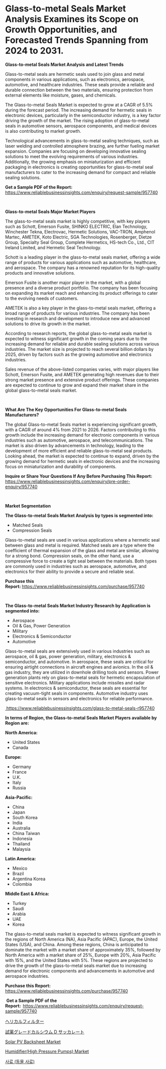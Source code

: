 <p><h1>Glass-to-metal Seals Market Analysis Examines its Scope on Growth Opportunities, and Forecasted Trends Spanning from 2024 to 2031.</h1></p><p><strong>Glass-to-metal Seals Market Analysis and Latest Trends</strong></p>
<p><p>Glass-to-metal seals are hermetic seals used to join glass and metal components in various applications, such as electronics, aerospace, automotive, and healthcare industries. These seals provide a reliable and durable connection between the two materials, ensuring protection from external elements like moisture, gases, and chemicals.</p><p>The Glass-to-metal Seals Market is expected to grow at a CAGR of 5.5% during the forecast period. The increasing demand for hermetic seals in electronic devices, particularly in the semiconductor industry, is a key factor driving the growth of the market. The rising adoption of glass-to-metal seals in automotive sensors, aerospace components, and medical devices is also contributing to market growth.</p><p>Technological advancements in glass-to-metal sealing techniques, such as laser welding and controlled atmosphere brazing, are further fueling market expansion. Companies are focusing on developing innovative sealing solutions to meet the evolving requirements of various industries. Additionally, the growing emphasis on miniaturization and efficient packaging in electronics is creating opportunities for glass-to-metal seal manufacturers to cater to the increasing demand for compact and reliable sealing solutions.</p></p>
<p><strong>Get a Sample PDF of the Report:&nbsp;</strong> <a href="https://www.reliablebusinessinsights.com/enquiry/request-sample/957740">https://www.reliablebusinessinsights.com/enquiry/request-sample/957740</a></p>
<p>&nbsp;</p>
<p><strong>Glass-to-metal Seals Major Market Players</strong></p>
<p><p>The glass-to-metal seals market is highly competitive, with key players such as Schott, Emerson Fusite, SHINKO ELECTRIC, Elan Technology, Winchester Tekna, Electrovac, Hermetic Solutions, VAC-TRON, Amphenol Martec, AMETEK, Koto Electric, SGA Technologies, Rosenberger, Dietze Group, Specialty Seal Group, Complete Hermetics, HS-tech Co., Ltd., CIT Ireland Limited, and Hermetic Seal Technology. </p><p>Schott is a leading player in the glass-to-metal seals market, offering a wide range of products for various applications such as automotive, healthcare, and aerospace. The company has a renowned reputation for its high-quality products and innovative solutions. </p><p>Emerson Fusite is another major player in the market, with a global presence and a diverse product portfolio. The company has been focusing on expanding its market reach and enhancing its product offerings to cater to the evolving needs of customers.</p><p>AMETEK is also a key player in the glass-to-metal seals market, offering a broad range of products for various industries. The company has been investing in research and development to introduce new and advanced solutions to drive its growth in the market.</p><p>According to research reports, the global glass-to-metal seals market is expected to witness significant growth in the coming years due to the increasing demand for reliable and durable sealing solutions across various industries. The market size is projected to reach several billion dollars by 2025, driven by factors such as the growing automotive and electronics industries.</p><p>Sales revenue of the above-listed companies varies, with major players like Schott, Emerson Fusite, and AMETEK generating high revenues due to their strong market presence and extensive product offerings. These companies are expected to continue to grow and expand their market share in the global glass-to-metal seals market.</p></p>
<p>&nbsp;</p>
<p><strong>What Are The Key Opportunities For Glass-to-metal Seals Manufacturers?</strong></p>
<p><p>The global Glass-to-metal Seals market is experiencing significant growth, with a CAGR of around 4% from 2021 to 2026. Factors contributing to this growth include the increasing demand for electronic components in various industries such as automotive, aerospace, and telecommunications. The market is also driven by advancements in technology, leading to the development of more efficient and reliable glass-to-metal seal products. Looking ahead, the market is expected to continue to expand, driven by the growing demand for hermetic seals in electronic devices and the increasing focus on miniaturization and durability of components.</p></p>
<p><strong>Inquire or Share Your Questions If Any Before Purchasing This Report:</strong> <a href="https://www.reliablebusinessinsights.com/enquiry/pre-order-enquiry/957740">https://www.reliablebusinessinsights.com/enquiry/pre-order-enquiry/957740</a></p>
<p>&nbsp;</p>
<p><strong>Market Segmentation</strong></p>
<p><strong>The Glass-to-metal Seals Market Analysis by types is segmented into:</strong></p>
<p><ul><li>Matched Seals</li><li>Compression Seals</li></ul></p>
<p><p>Glass-to-metal seals are used in various applications where a hermetic seal between glass and metal is required. Matched seals are a type where the coefficient of thermal expansion of the glass and metal are similar, allowing for a strong bond. Compression seals, on the other hand, use a compressive force to create a tight seal between the materials. Both types are commonly used in industries such as aerospace, automotive, and electronics for their ability to provide a secure and reliable seal.</p></p>
<p><strong>Purchase this Report:&nbsp;</strong><a href="https://www.reliablebusinessinsights.com/purchase/957740">https://www.reliablebusinessinsights.com/purchase/957740</a></p>
<p>&nbsp;</p>
<p><strong>The Glass-to-metal Seals Market Industry Research by Application is segmented into:</strong></p>
<p><ul><li>Aerospace</li><li>Oil & Gas, Power Generation</li><li>Military</li><li>Electronics & Semiconductor</li><li>Automotive</li></ul></p>
<p><p>Glass-to-metal seals are extensively used in various industries such as aerospace, oil & gas, power generation, military, electronics & semiconductor, and automotive. In aerospace, these seals are critical for ensuring airtight connections in aircraft engines and avionics. In the oil & gas industry, they are utilized in downhole drilling tools and sensors. Power generation plants rely on glass-to-metal seals for hermetic encapsulation of sensitive electronics. Military applications include missiles and radar systems. In electronics & semiconductor, these seals are essential for creating vacuum-tight seals in components. Automotive industry uses glass-to-metal seals in sensors and electronics for reliable performance.</p></p>
<p><a href="https://www.reliablebusinessinsights.com/glass-to-metal-seals-r957740">&nbsp;https://www.reliablebusinessinsights.com/glass-to-metal-seals-r957740</a></p>
<p><strong>In terms of Region, the Glass-to-metal Seals Market Players available by Region are:</strong></p>
<p>
    <p> <strong> North America: </strong>
        <ul>
            <li>United States</li>
            <li>Canada</li>
        </ul>
        </p> 
    <p> <strong> Europe: </strong>
        <ul>
            <li>Germany</li>
            <li>France</li>
            <li>U.K.</li>
            <li>Italy</li>
            <li>Russia</li>
        </ul>
        </p> 
    <p> <strong> Asia-Pacific: </strong>
        <ul>
            <li>China</li>
            <li>Japan</li>
            <li>South Korea</li>
            <li>India</li>
            <li>Australia</li>
            <li>China Taiwan</li>
            <li>Indonesia</li>
            <li>Thailand</li>
            <li>Malaysia</li>
        </ul>
        </p> 
    <p> <strong> Latin America: </strong>
        <ul>
            <li>Mexico</li>
            <li>Brazil</li>
            <li>Argentina Korea</li>
            <li>Colombia</li>
        </ul>
        </p> 
    <p> <strong> Middle East & Africa: </strong>
        <ul>
            <li>Turkey</li>
            <li>Saudi</li>
            <li>Arabia</li>
            <li>UAE</li>
            <li>Korea</li>
        </ul>
    </p>
    </p>
<p><p>The glass-to-metal seals market is expected to witness significant growth in the regions of North America (NA), Asia Pacific (APAC), Europe, the United States (USA), and China. Among these regions, China is anticipated to dominate the market with a market share of approximately 35%, followed by North America with a market share of 25%, Europe with 20%, Asia Pacific with 15%, and the United States with 5%. These regions are projected to drive the growth of the glass-to-metal seals market due to increasing demand for electronic components and advancements in automotive and aerospace industries.</p></p>
<p><strong>Purchase this Report: </strong><a href="https://www.reliablebusinessinsights.com/purchase/957740">https://www.reliablebusinessinsights.com/purchase/957740</a></p>
<p>&nbsp;<strong>Get a Sample PDF of the Report:&nbsp;&nbsp;</strong><a href="https://www.reliablebusinessinsights.com/enquiry/request-sample/957740">https://www.reliablebusinessinsights.com/enquiry/request-sample/957740</a></p>
<p><strong></strong></p>
<p><p><a href="https://medium.com/@hugofirst21/%E8%9E%BA%E6%97%8B%E3%83%95%E3%82%A3%E3%83%AB%E3%82%BF%E3%83%BC%E5%B8%82%E5%A0%B4%E8%A6%8F%E6%A8%A1-%E5%B8%82%E5%A0%B4%E5%B1%95%E6%9C%9B%E3%81%A8%E5%B8%82%E5%A0%B4%E4%BA%88%E6%B8%AC-2024%E5%B9%B4%E3%81%8B%E3%82%892031%E5%B9%B4-37162d92c979">ヘリカルフィルター</a></p><p><a href="https://github.com/LenoraKris2023/Market-Research-Report-List-1/blob/main/850970184331.md">試薬グレードカルシウム D サッカレート</a></p><p><a href="https://github.com/kufem1/Market-Research-Report-List-2/blob/main/solar-pv-backsheet-market.md">Solar PV Backsheet Market</a></p><p><a href="https://github.com/singletonthaxterkelliehr2df/Market-Research-Report-List-2/blob/main/humidifierhigh-pressure-pumps-market.md">Humidifier(High Pressure Pumps) Market</a></p><p><a href="https://medium.com/@rickymetzdvm/%EB%8F%99%EB%AC%BC-%EC%82%AC%EB%A3%8C-%EC%8B%9C%EC%9E%A5-%EA%B2%BD%EC%9F%81-%EB%B6%84%EC%84%9D-%EC%8B%9C%EC%9E%A5-%EB%8F%99%ED%96%A5-%EB%B0%8F-2031%EB%85%84%EA%B9%8C%EC%A7%80%EC%9D%98-%EC%98%88%EC%B8%A1-6fee0dc77829">사료 (동물 사료)</a></p></p>